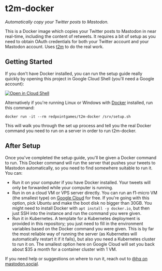 # t2m-docker

_Automatically copy your Twitter posts to Mastodon._

This is a Docker image which copies your Twitter posts to Mastodon in near real-time, including the content of retweets. It requires a bit of setup as you need to obtain OAuth credentials for both your Twitter account and your Mastodon account. Uses [t2m](https://github.com/Psycojoker/t2m) to do the real work.

## Getting Started

If you don't have Docker installed, you can run the setup guide really quickly by opening this project in Google Cloud Shell (you'll need a Google account):

[![Open in Cloud Shell](http://gstatic.com/cloudssh/images/open-btn.png)](https://console.cloud.google.com/cloudshell/open?git_repo=https://github.com/RedpointGames/t2m-docker&page=editor&open_in_editor=GCLOUD-SHELL.md)

Alternatively if you're running Linux or Windows with [Docker](https://www.docker.com/) installed, run this command:

```
docker run -it --rm redpointgames/t2m-docker /srv/setup.sh
```

This will walk you through the set up process and tell you the real Docker command you need to run on a server in order to run t2m-docker.

## After Setup

Once you've completed the setup guide, you'll be given a Docker command to run. This Docker command will run the server that pushes your tweets to Mastodon automatically, so you need to find somewhere suitable to run it. You can:

- Run it on your computer if you have Docker installed. Your tweets will only be forwarded while your computer is running.
- Run in on a cloud VM or VPS server directly. You can run an f1-micro VM (the smallest type) on [Google Cloud](https://cloud.google.com/free/) for free. If you're going with this option, pick Ubuntu and make the boot disk no bigger than 30GB. You might need to install Docker with `apt install -y docker.io`, but then just SSH into the instance and run the command you were given.
- Run it in Kubernetes. A template for a Kubernetes deployment is provided in this repository; you just need to fill in the environment variables based on the Docker command you were given. This is by far the most reliable way of running the server (as Kubernetes will automatically restart it if it fails), but also you need a Kubernetes cluster to run it on. The smallest option here on Google Cloud will set you back about $35 a month for a container cluster with 1 VM.

If you need help or suggestions on where to run it, reach out to [@hq on mastodon.social](https://mastodon.social/@hq).